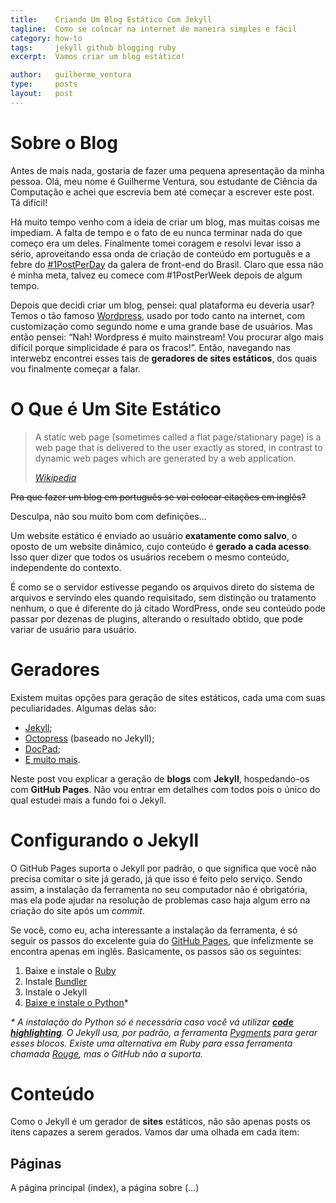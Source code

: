 ```yaml
---
title:    Criando Um Blog Estático Com Jekyll
tagline:  Como se colocar na internet de maneira simples e fácil
category: how-to
tags:     jekyll github blogging ruby
excerpt:  Vamos criar um blog estático!

author:   guilherme_ventura
type:     posts
layout:   post
---
```


# Sobre o Blog

Antes de mais nada, gostaria de fazer uma pequena apresentação da minha pessoa. Olá, meu nome é Guilherme Ventura, sou estudante de Ciência da Computação e achei que escrevia bem até começar a escrever este post. Tá difícil!

Há muito tempo venho com a ideia de criar um blog, mas muitas coisas me impediam. A falta de tempo e o fato de eu nunca terminar nada do que começo era um deles. Finalmente tomei coragem e resolvi levar isso a sério, aproveitando essa onda de criação de conteúdo em português e a febre do [#1PostPerDay][1] da galera de front-end do Brasil. Claro que essa não é minha meta, talvez eu comece com #1PostPerWeek depois de algum tempo.

Depois que decidi criar um blog, pensei: qual plataforma eu deveria usar? Temos o tão famoso [Wordpress][2], usado por todo canto na internet, com customização como segundo nome e uma grande base de usuários. Mas então pensei: “Nah! Wordpress é muito mainstream! Vou procurar algo mais difícil porque simplicidade é para os fracos!”. Então, navegando nas interwebz encontrei esses tais de **geradores de sites estáticos**, dos quais vou finalmente começar a falar.

# O Que é Um Site Estático

> A static web page (sometimes called a flat page/stationary page) is a web page that is delivered to the user exactly as stored, in contrast to dynamic web pages which are generated by a web application.
>
> <cite>[Wikipedia][3]</cite>

<del>Pra que fazer um blog em português se vai colocar citações em inglês?</del>

Desculpa, não sou muito bom com definições…

Um website estático é enviado ao usuário **exatamente como salvo**,  o oposto de um website dinâmico, cujo conteúdo é **gerado a cada acesso**. Isso quer dizer que todos os usuários recebem o mesmo conteúdo, independente do contexto.

É como se o servidor estivesse pegando os arquivos direto do sistema de arquivos e servindo eles quando requisitado, sem distinção ou tratamento nenhum, o que é diferente do já citado WordPress, onde seu conteúdo pode passar por dezenas de plugins, alterando o resultado obtido, que pode variar de usuário para usuário.

# Geradores

Existem muitas opções para geração de sites estáticos, cada uma com suas peculiaridades. Algumas delas são:

* [Jekyll](http://jekyllrb.com/ "Jekyll • Simple, blog-aware, static sites");
* [Octopress](http://octopress.org/ "Octopress") (baseado no Jekyll);
* [DocPad](https://docpad.org/ "DocPad - Streamlined Web Development");
* [E muito mais][4].

Neste post vou explicar a geração de **blogs** com **Jekyll**, hospedando-os com **GitHub Pages**. Não vou entrar em detalhes com todos pois o único do qual estudei mais a fundo foi o Jekyll.

# Configurando o Jekyll

O GitHub Pages suporta o Jekyll por padrão, o que significa que você não precisa comitar o site já gerado, já que isso é feito pelo serviço. Sendo assim, a instalação da ferramenta no seu computador não é obrigatória, mas ela pode ajudar na resolução de problemas caso haja algum erro na criação do site após um _commit_.

Se você, como eu, acha interessante a instalação da ferramenta, é só seguir os passos do excelente guia do [GitHub Pages][5], que infelizmente se encontra apenas em inglês. Basicamente, os passos são os seguintes:

1. Baixe e instale o [Ruby][6]
2. Instale [Bundler][7]
3. Instale o Jekyll
4. [Baixe e instale o Python][8]*

_* A instalação do Python só é necessária caso você vá utilizar **[code highlighting][9]**. O Jekyll usa, por padrão, a ferramenta [Pygments][10] para gerar esses blocos. Existe uma alternativa em Ruby para essa ferramenta chamada [Rouge][11], mas o GitHub não a suporta._

# Conteúdo

Como o Jekyll é um gerador de **sites** estáticos, não são apenas posts os itens capazes a serem gerados. Vamos dar uma olhada em cada item:

## Páginas

A página principal (index), a página sobre (...)


[1]: https://twitter.com/hashtag/1postperday "#1PostPerDay no Twitter"
[2]: https://br.wordpress.com/ "WordPress.com"
[3]: http://en.m.wikipedia.org/wiki/Static_web_page "Static web page - Wikipedia, the free encyclopedia"
[4]: https://github.com/pinceladasdaweb/Static-Site-Generators "pinceladasdaweb/Static-Site-Generators"
[5]: https://help.github.com/articles/using-jekyll-with-pages/ "Using Jekyll with Pages"
[6]: http://www.rubyonrails.com.br/down "Ruby Download"
[7]: http://bundler.io/ "Bundler"
[8]: https://edersonmelo.wordpress.com/2008/09/03/baixar-e-instalar-python/ "Baixar e instalar Python"
[9]: http://jekyllrb.com/docs/templates/#code-snippet-highlighting "Jekyll - Code snippet highlighting"
[10]: http://pygments.org/ "Python syntax highlighter"
[11]: https://github.com/jneen/rouge "Pure Ruby syntax highlighter"
